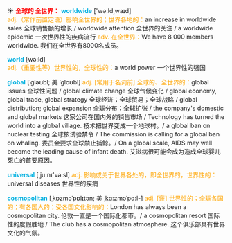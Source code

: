 ☀ <font color="red">**全球的 全世界：**</font>
<font color="sky blue">**worldwide**</font> ['wə:ld͵waɪd]  
<font color="orange">adj.（常作前置定语）影响全世界的；世界各地的：</font>an increase in worldwide sales 全球销售额的增长 / worldwide attention 全世界的关注 / a worldwide epidemic 一次世界性的疾病流行 <font color="orange">adv. 在全世界：</font>We have 8 000 members worldwide. 我们在全世界有8000名成员。

<font color="sky blue">**world**</font> [wə:ld]  
<font color="orange">adj.（重要性等）世界性的，全球性的：</font>a world power 一个世界性的强国
           
<font color="sky blue">**global**</font> [ˈgləʊbl; 美 ˈgloʊbl]
<font color="orange">adj. [常用于名词前] 全球的、全世界的：</font>global issues 全球性问题 / global climate change 全球气候变化 / global economy, global trade, global strategy 全球经济；全球贸易；全球战略 / global distribution; global expansion 全球分布；全球扩张 / the company's domestic and global markets 这家公司在国内外的销售市场 / Technology has turned the world into a global village. 技术把世界变成一个地球村。/ a global ban on nuclear testing 全球核试验禁令 / The commission is calling for a global ban on whaling. 委员会要求全球禁止捕鲸。/ On a global scale, AIDS may well become the leading cause of infant death. 艾滋病很可能会成为造成全球婴儿死亡的首要原因。

<font color="sky blue">**universal**</font> [͵ju:nɪ'və:sl] 
<font color="orange">adj. 影响或关于世界各处的，即全世界的，世界性的：</font>universal diseases 世界性的疾病 

<font color="sky blue">**cosmopolitan**</font> [ˌkɒzməˈpɒlɪtən; 美 ˌkɑ:zməˈpɑ:l-]
<font color="orange">adj. [褒] 世界性的；全球各国的；有各国人的；受各国文化影响的：</font>London has always been a cosmopolitan city. 伦敦一直是一个国际化都市。/ a cosmopolitan resort 国际性的度假胜地 / The club has a cosmopolitan atmosphere. 这个俱乐部具有世界文化的气氛。


